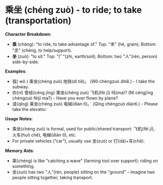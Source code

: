 # **乘坐 (chéng zuò) - to ride; to take (transportation)**

**Character Breakdown**:  
- **乘** (chéng): "to ride, to take advantage of." Top: "禾" (hé, grain); Bottom: "丞" (chéng, to help/support).  
- **坐** (zuò): "to sit." Top: "⺁"(zhì, earth/soil); Bottom: two "人"(rén, person) side-by-side.

**Examples**:  
- 我( wǒ ) 乘坐(chéng zuò) 地铁(dì tiě)。 (Wǒ chéngzuò dìtiě.) - I take the subway.  
- 你(nǐ) 曾经(céng jīng) 乘坐(chéng zuò) 飞机(fēi jī) 吗(ma)? (Nǐ céngjīng chéngzuò fēijī ma?) - Have you ever flown by plane?  
- 请(qǐng) 乘坐(chéng zuò) 电梯(diàn tī)。 (Qǐng chéngzuò diàntī.) - Please take the elevator.

**Usage Notes**:  
- 乘坐(chéng zuò) is formal, used for public/shared transport: 飞机(fēi jī), 火车(huǒ chē), 电梯(diàn tī), etc.  
- For private vehicles (“car”), usually use 坐(zuò) or 打(dǎ)+车(chē).

**Memory Aids**:  
- 乘(chéng) is like "catching a wave" (farming tool over support): riding on something.  
- 坐(zuò) has two "人"(rén, people) sitting on the "ground" - imagine two people sitting together, taking transport.